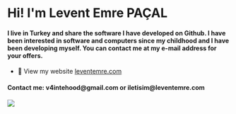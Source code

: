 <h1>Hi! I'm Levent Emre PAÇAL</h1>
<h4>I live in Turkey and share the software I have developed on Github. I have been interested in software and computers since my childhood and I have been developing myself. You can contact me at my e-mail address for your offers.</h4>

- 📄 View my website [leventemre.com](https://leventemre.com)

<h4>Contact me: v4intehood@gmail.com or iletisim@leventemre.com</h4>

<div style="width:100%;display:flex;justify-content:space-between;align-items:center">
<img src="https://github-readme-stats.vercel.app/api/top-langs/?username=v4r1able&layout=compact">
</div>
